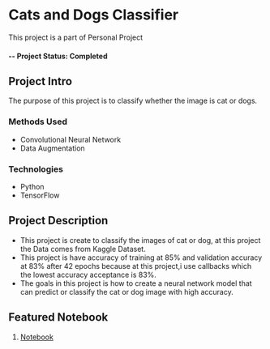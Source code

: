 # Cats and Dogs Classifier
This project is a part of Personal Project

#### -- Project Status: Completed

## Project Intro
The purpose of this project is to classify whether the image is cat or dogs.

### Methods Used
- Convolutional Neural Network
- Data Augmentation

### Technologies
- Python
- TensorFlow

## Project Description
- This project is create to classify the images of cat or dog, at this project the Data comes from Kaggle Dataset.  
- This project is have accuracy of training at 85% and validation accuracy at 83% after 42 epochs because at this project,i use callbacks which the lowest accuracy acceptance is 83%.  
- The goals in this project is how to create a neural network model that can predict or classify the cat or dog image with high accuracy.

<!--## Needs of this project
- Data Augmentation-->

## Featured Notebook
1. [Notebook](https://github.com/MrKelv/cats-dogs-image-classifier/blob/main/cats_vs_dogs.ipynb)
